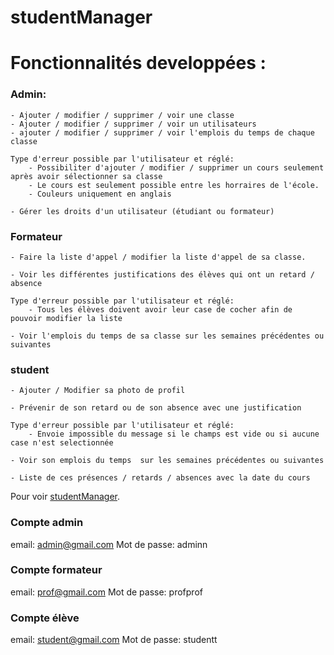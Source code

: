 # studentManager

# Fonctionnalités developpées :

### Admin:

    - Ajouter / modifier / supprimer / voir une classe
    - Ajouter / modifier / supprimer / voir un utilisateurs
    - ajouter / modifier / supprimer / voir l'emplois du temps de chaque classe

	Type d'erreur possible par l'utilisateur et réglé:
	    - Possibiliter d'ajouter / modifier / supprimer un cours seulement après avoir sélectionner sa classe
	    - Le cours est seulement possible entre les horraires de l'école.
	    - Couleurs uniquement en anglais

    - Gérer les droits d'un utilisateur (étudiant ou formateur)

### Formateur
    - Faire la liste d'appel / modifier la liste d'appel de sa classe.

    - Voir les différentes justifications des élèves qui ont un retard / absence

	Type d'erreur possible par l'utilisateur et réglé:
	    - Tous les élèves doivent avoir leur case de cocher afin de pouvoir modifier la liste

    - Voir l'emplois du temps de sa classe sur les semaines précédentes ou suivantes


### student

    - Ajouter / Modifier sa photo de profil

    - Prévenir de son retard ou de son absence avec une justification

	Type d'erreur possible par l'utilisateur et réglé:
	    - Envoie impossible du message si le champs est vide ou si aucune case n'est selectionnée

    - Voir son emplois du temps  sur les semaines précédentes ou suivantes

    - Liste de ces présences / retards / absences avec la date du cours

Pour voir [studentManager](https://marceau-cyril.com/studentManager).

### Compte admin
email: admin@gmail.com
Mot de passe: adminn

### Compte formateur
email: prof@gmail.com
Mot de passe: profprof

### Compte élève
email: student@gmail.com
Mot de passe: studentt

